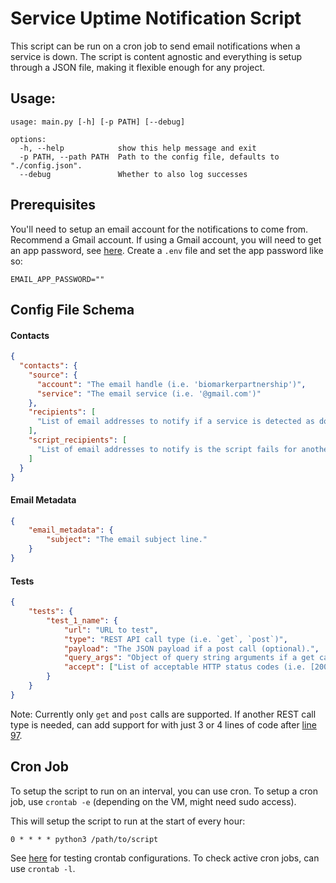 # Service Uptime Notification Script

This script can be run on a cron job to send email notifications when a service is down. The script is content agnostic and everything is setup through a JSON file, making it flexible enough for any project.

## Usage:

```
usage: main.py [-h] [-p PATH] [--debug]

options:
  -h, --help            show this help message and exit
  -p PATH, --path PATH  Path to the config file, defaults to "./config.json".
  --debug               Whether to also log successes
```

## Prerequisites

You'll need to setup an email account for the notifications to come from. Recommend a Gmail account. If using a Gmail account, you will need to get an app password, see [here](https://support.google.com/mail/answer/185833?hl=en). Create a `.env` file and set the app password like so:

```
EMAIL_APP_PASSWORD=""
```

## Config File Schema

#### Contacts

```json
{
  "contacts": {
    "source": {
      "account": "The email handle (i.e. 'biomarkerpartnership')",
      "service": "The email service (i.e. '@gmail.com')"
    },
    "recipients": [
      "List of email addresses to notify if a service is detected as down."
    ],
    "script_recipients": [
      "List of email addresses to notify is the script fails for another reason."
    ]
  }
}
```

#### Email Metadata

```json
{
    "email_metadata": {
        "subject": "The email subject line."
    }
}
```

#### Tests

```json
{
    "tests": {
        "test_1_name": {
            "url": "URL to test",
            "type": "REST API call type (i.e. `get`, `post`)",
            "payload": "The JSON payload if a post call (optional).",
            "query_args": "Object of query string arguments if a get call (optional).",
            "accept": ["List of acceptable HTTP status codes (i.e. [200, 304])"]
        }
    }
}
```

Note: Currently only `get` and `post` calls are supported. If another REST call type is needed, can add support for with just 3 or 4 lines of code after [line 97](https://github.com/GW-HIVE/uptime-check/blob/e743140edb3214e7f7188f8da5da2802f7ae0fe7/main.py#L97).

## Cron Job

To setup the script to run on an interval, you can use cron. To setup a cron job, use `crontab -e` (depending on the VM, might need sudo access).

This will setup the script to run at the start of every hour:

```
0 * * * * python3 /path/to/script
```

See [here](https://crontab.guru/every-1-hour) for testing crontab configurations. To check active cron jobs, can use `crontab -l`.
